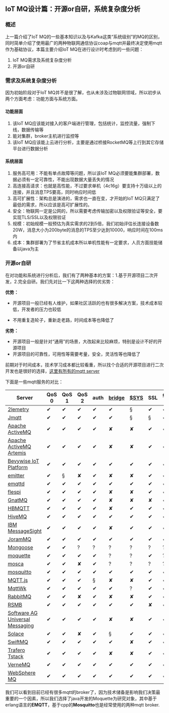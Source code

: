 ## IoT MQ设计篇：开源or自研，系统复杂度分析

### 概述

上一篇介绍了IoT MQ的一些基本知识以及与Kafka这类“系统级别”的MQ的区别，同时简单介绍了使用最广的两种物联网通信协议coap与mqtt并最终决定使用mqtt作为基础协议，本篇主要介绍IoT MQ在进行设计时考虑到的一些问题：

1. IoT MQ需求及系统复杂度分析
2. 开源or自研

### 需求及系统复杂度分析

因为初始阶段对于IoT MQ并不是很了解，也从未涉及过物联网领域，所以初步从两个方面考虑：功能方面与系统方面。

#### 功能层面

1. 该IoT MQ应该能对接入的客户端进行管理，包括统计，监控流量，强制下线，数据传输等
2. 能对集群，broker主机进行监控等
3. 该IoT MQ应该能上云进行分析，主要是通过桥接RocketMQ等上行到其它存储平台进行数据分析

#### 系统层面

1. 服务高可用：不能有单点故障等问题，所以该IoT MQ必须要能集群部署，数据必须有一定可靠性，不能出现数据大量丢失的情况
2. 高连接高请求：也就是高性能，不过要求单机（4c16g）要支持十万级以上的连接，并且消息TPS要高，同时响应时间低
3. 高可扩展性：架构总是演进的，需求也一直在变，才开始的IoT MQ只满足了最低的需求，所以应该是高可扩展性的。
4. 安全：物联网一定是公网的，所以需要考虑传输加密以及权限验证等安全，要实现TLS/SSL以及权限验证
5. 规模：初始规模一般预估为真实需求的2到5倍，我们初始评估长连接设备数20W，消息大小为200byte的消息的TPS至少达到10000，响应时间在100ms内
6. 成本：集群部署为了节省主机成本所以单机性能有一定要求，人员方面技能储备以java为主

### 开源or自研

在对功能和系统进行分析后，我们有了两种基本的方案：1.基于开源项目二次开发，2.完全自研。我们先对比一下这两种选择的优劣势：

**优势：**

* 开源项目一般已经有人维护，如果社区活跃的也有很多解决方案，技术成本较低，开发者的压力也较低

* 不用重复造轮子，重新走老路，时间成本等也降低了

**劣势：**

* 开源项目一般是针对“通用”的场景，大改起来比较麻烦，特别是设计不好的开源项目
* 开源项目的可靠性，可用性等需要考量，安全，灵活性等也降低了

前期对于时间成本，技术学习成本都比较看重，所以找个合适的开源项目进行二次开发也是很好的选择，[这里有所有的mqtt server](https://github.com/mqtt/mqtt.github.io/wiki/brokers)

下面是一些mqtt服务的对比：

| Server                                                       | QoS 0 | QoS 1 | QoS 2 | auth | [bridge](https://github.com/mqtt/mqtt.github.io/wiki/bridge_protocol) | [$SYS](https://github.com/mqtt/mqtt.github.io/wiki/conventions#%24sys) | SSL  | [dynamic topics](https://github.com/mqtt/mqtt.github.io/wiki/are_topics_dynamic) | cluster | websockets | plugin system |
| ------------------------------------------------------------ | ----- | ----- | ----- | ---- | ------------------------------------------------------------ | ------------------------------------------------------------ | ---- | ------------------------------------------------------------ | ------- | ---------- | ------------- |
| [2lemetry](http://2lemetry.com/platform/)                    | ✔     | ✔     | ✔     | ✔    | ✔                                                            | §                                                            | ✔    | ✔                                                            | ✔       | ✔          | ✘             |
| [Jmqtt](https://github.com/Cicizz/jmqtt)                     | ✔     | ✔     | ✔     | ✔    | ✔                                                            | §                                                            | §    | ✔                                                            | §       | ✔          | ✔             |
| [Apache ActiveMQ](http://activemq.apache.org/)               | ✔     | ✔     | ✔     | ✔    | ✘                                                            | ✘                                                            | ✔    | ✔                                                            | ✔       | ✔          | ✔             |
| [Apache ActiveMQ Artemis](http://activemq.apache.org/artemis) | ✔     | ✔     | ✔     | ✔    | ✘                                                            | ✘                                                            | ✔    | ✔                                                            | ✔       | ✔          | ✔             |
| [Bevywise IoT Platform](https://www.bevywise.com/iot-platform/) | ✔     | ✔     | ✔     | ✔    | ✔                                                            | ✔                                                            | ✔    | ✔                                                            | ✔       | ✔          | **rm**        |
| [emitter](https://github.com/emitter-io/emitter)             | ✔     | §     | ✘     | ✔    | ✘                                                            | ✘                                                            | ✔    | ✔                                                            | ✔       | ✔          | ✘             |
| [emqttd](http://emqtt.io/)                                   | ✔     | ✔     | ✔     | ✔    | ✔                                                            | ✔                                                            | ✔    | ✔                                                            | ✔       | ✔          | ✔             |
| [flespi](https://flespi.com/mqtt-broker)                     | ✔     | ✔     | ✔     | ✔    | ✘                                                            | ✘                                                            | ✔    | ✔                                                            | ✔       | ✔          | ✘             |
| [GnatMQ](https://github.com/ppatierno/gnatmq)                | ✔     | ✔     | ✔     | ✔    | ✘                                                            | ✘                                                            | ✘    | ✔                                                            | ✘       | ✘          | ✘             |
| [HBMQTT](https://github.com/beerfactory/hbmqtt)              | ✔     | ✔     | ✔     | ✔    | ✘                                                            | ✔                                                            | ✔    | ✔                                                            | ✘       | ✔          | ✔             |
| [HiveMQ](http://www.hivemq.com/)                             | ✔     | ✔     | ✔     | ✔    | ✔                                                            | ✔                                                            | ✔    | ✔                                                            | ✔       | ✔          | ✔             |
| [IBM MessageSight](http://www-03.ibm.com/software/products/en/messagesight/) | ✔     | ✔     | ✔     | ✔    | ✘                                                            | ✔                                                            | ✔    | ✔                                                            | §       | ✔          | ✘             |
| [JoramMQ](http://mqtt.jorammq.com/)                          | ✔     | ✔     | ✔     | ✔    | ✔                                                            | ✔                                                            | ✔    | ✔                                                            | ✔       | ✔          | ✔             |
| [Mongoose](https://github.com/cesanta/mongoose)              | ✔     | ✔     | ?     | ?    | ?                                                            | ?                                                            | ?    | ?                                                            | ?       | ?          | ?             |
| [moquette](https://github.com/andsel/moquette)               | ✔     | ✔     | ✔     | ✔    | ?                                                            | ?                                                            | ✔    | ?                                                            | **rm**  | ✔          | ✘             |
| [mosca](https://github.com/mqtt/mqtt.github.io/wiki/mosca)   | ✔     | ✔     | ✘     | ✔    | ?                                                            | ?                                                            | ?    | ?                                                            | ✘       | ✔          | ✘             |
| [mosquitto](https://github.com/mqtt/mqtt.github.io/wiki/mosquitto_message_broker) | ✔     | ✔     | ✔     | ✔    | ✔                                                            | ✔                                                            | ✔    | ✔                                                            | §       | ✔          | ✔             |
| [MQTT.js](https://github.com/mqttjs/MQTT.js)                 | ✔     | ✔     | ✔     | §    | ✘                                                            | ✘                                                            | ✔    | ✔                                                            | ✘       | ✔          | ✘             |
| [MqttWk](https://github.com/Wizzercn/MqttWk)                 | ✔     | ✔     | ✔     | ✔    | ✔                                                            | ?                                                            | ✔    | ✔                                                            | ✔       | ✔          | ✘             |
| [RabbitMQ](http://www.rabbitmq.com/blog/2012/09/12/mqtt-adapter/) | ✔     | ✔     | ✘     | ✔    | ✘                                                            | ✘                                                            | ✔    | ✔                                                            | ?       | ?          | ?             |
| [RSMB](https://github.com/mqtt/mqtt.github.io/wiki/Really-Small-Message-Broker) | ✔     | ✔     | ✔     | ✔    | ✔                                                            | ✔                                                            | ✘    | ✔                                                            | ✘       | ✘          | ?             |
| [Software AG Universal Messaging](http://um.terracotta.org/#page/%2Fum.terracotta.org%2Funiversal-messaging-webhelp%2Fto-mqttoverview.html%23) | ✔     | ✔     | ✔     | ✔    | ✘                                                            | ✘                                                            | ✔    | ✔                                                            | ✔       | rm         | ✘             |
| [Solace](http://dev.solacesystems.com/tech)                  | ✔     | ✔     | ✘     | ✔    | §                                                            | ✔                                                            | ✔    | ✔                                                            | ✔       | ✔          | ✘             |
| [SwiftMQ](http://www.swiftmq.com/landing/router/index.html)  | ✔     | ✔     | ✔     | ✔    | ✔                                                            | ✘                                                            | ✔    | ✔                                                            | ✔       | ✘          | ✔             |
| [Trafero Tstack](https://github.com/trafero/tstack)          | ✔     | ✔     | ✔     | ✔    | ✘                                                            | ✘                                                            | ✔    | ✔                                                            | ✘       | ✘          | ✘             |
| [VerneMQ](https://verne.mq/)                                 | ✔     | ✔     | ✔     | ✔    | ✔                                                            | ✔                                                            | ✔    | ✔                                                            | ✔       | ✔          | ✔             |
| [WebSphere MQ](http://www-03.ibm.com/software/products/en/wmq/) | ✔     | ✔     | ✔     | ✔    | ✔                                                            | ✔                                                            | ✔    | ✔                                                            | ?       | ?          | ?             |

我们可以看到目前已经有很多mqtt的broker了，因为技术储备是影响我们决策最重要的一个因素，所以我们选择了java开发的Moquette为研究对象，其中基于erlang语言的**EMQTT**，基于cpp的**Mosquitto**也是经常使用的两种mqtt broker.
